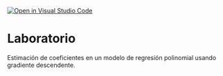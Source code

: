 [![Open in Visual Studio Code](https://classroom.github.com/assets/open-in-vscode-c66648af7eb3fe8bc4f294546bfd86ef473780cde1dea487d3c4ff354943c9ae.svg)](https://classroom.github.com/online_ide?assignment_repo_id=7959196&assignment_repo_type=AssignmentRepo)
# Laboratorio

Estimación de coeficientes en un modelo de regresión polinomial usando gradiente descendente.
